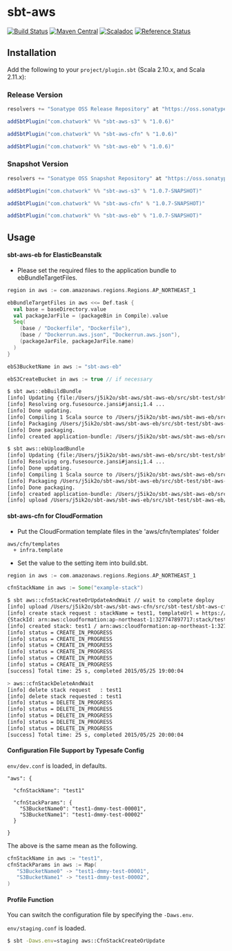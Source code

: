 # sbt-aws

[![Build Status](https://travis-ci.org/chatwork/sbt-aws.svg)](https://travis-ci.org/chatwork/sbt-aws)
[![Maven Central](https://maven-badges.herokuapp.com/maven-central/com.chatwork/sbt-aws_2.11/badge.svg)](https://maven-badges.herokuapp.com/maven-central/com.chatwork/sbt-aws_2.11)
[![Scaladoc](http://javadoc-badge.appspot.com/com.chatwork/sbt-aws.svg?label=scaladoc)](http://javadoc-badge.appspot.com/com.chatwork/sbt-aws_2.11)
[![Reference Status](https://www.versioneye.com/java/com.chatwork:sbt-aws_2.11/reference_badge.svg?style=flat)](https://www.versioneye.com/java/com.chatwork:sbt-aws_2.11/references)

## Installation

Add the following to your `project/plugin.sbt` (Scala 2.10.x, and Scala 2.11.x):

### Release Version

```scala
resolvers += "Sonatype OSS Release Repository" at "https://oss.sonatype.org/content/repositories/releases/"

addSbtPlugin("com.chatwork" %% "sbt-aws-s3" % "1.0.6)"

addSbtPlugin("com.chatwork" %% "sbt-aws-cfn" % "1.0.6)"

addSbtPlugin("com.chatwork" %% "sbt-aws-eb" % "1.0.6)"
```

### Snapshot Version

```scala
resolvers += "Sonatype OSS Snapshot Repository" at "https://oss.sonatype.org/content/repositories/snapshots/"

addSbtPlugin("com.chatwork" %% "sbt-aws-s3" % "1.0.7-SNAPSHOT)"

addSbtPlugin("com.chatwork" %% "sbt-aws-cfn" % "1.0.7-SNAPSHOT)"

addSbtPlugin("com.chatwork" %% "sbt-aws-eb" % "1.0.7-SNAPSHOT)"
```

## Usage


#### sbt-aws-eb for ElasticBeanstalk

- Please set the required files to the application bundle to ebBundleTargetFiles.

```scala
region in aws := com.amazonaws.regions.Regions.AP_NORTHEAST_1

ebBundleTargetFiles in aws <<= Def.task {
  val base = baseDirectory.value
  val packageJarFile = (packageBin in Compile).value
  Seq(
    (base / "Dockerfile", "Dockerfile"),
    (base / "Dockerrun.aws.json", "Dockerrun.aws.json"),
    (packageJarFile, packageJarFile.name)
  )
}

ebS3BucketName in aws := "sbt-aws-eb"

ebS3CreateBucket in aws := true // if necessary
```

```sh
$ sbt aws::ebBuildBundle
[info] Updating {file:/Users/j5ik2o/sbt-aws/sbt-aws-eb/src/sbt-test/sbt-aws-eb/build-bundle/}build-bundle...
[info] Resolving org.fusesource.jansi#jansi;1.4 ...
[info] Done updating.
[info] Compiling 1 Scala source to /Users/j5ik2o/sbt-aws/sbt-aws-eb/src/sbt-test/sbt-aws-eb/build-bundle/target/scala-2.10/classes...
[info] Packaging /Users/j5ik2o/sbt-aws/sbt-aws-eb/src/sbt-test/sbt-aws-eb/build-bundle/target/scala-2.10/build-bundle_2.10-0.1-SNAPSHOT.jar ...
[info] Done packaging.
[info] created application-bundle: /Users/j5ik2o/sbt-aws/sbt-aws-eb/src/sbt-test/sbt-aws-eb/build-bundle/target/build-bundle-bundle.zip
```

```sh
$ sbt aws::ebUploadBundle
[info] Updating {file:/Users/j5ik2o/sbt-aws/sbt-aws-eb/src/sbt-test/sbt-aws-eb/upload-bundle/}upload-bundle...
[info] Resolving org.fusesource.jansi#jansi;1.4 ...
[info] Done updating.
[info] Compiling 1 Scala source to /Users/j5ik2o/sbt-aws/sbt-aws-eb/src/sbt-test/sbt-aws-eb/upload-bundle/target/scala-2.10/classes...
[info] Packaging /Users/j5ik2o/sbt-aws/sbt-aws-eb/src/sbt-test/sbt-aws-eb/upload-bundle/target/scala-2.10/upload-bundle_2.10-0.1-SNAPSHOT.jar ...
[info] Done packaging.
[info] created application-bundle: /Users/j5ik2o/sbt-aws/sbt-aws-eb/src/sbt-test/sbt-aws-eb/upload-bundle/target/upload-bundle-bundle.zip
[info] upload /Users/j5ik2o/sbt-aws/sbt-aws-eb/src/sbt-test/sbt-aws-eb/upload-bundle/target/upload-bundle-bundle.zip to sbt-aws-eb/upload-bundle/upload-bundle-0.1-SNAPSHOT-20150525_172404.zip
```
            
#### sbt-aws-cfn for CloudFormation

- Put the CloudFormation template files in the 'aws/cfn/templates' folder

```
aws/cfn/templates
  + infra.template
```

- Set the value to the setting item into build.sbt.


```scala
region in aws := com.amazonaws.regions.Regions.AP_NORTHEAST_1

cfnStackName in aws := Some("example-stack")
```

```sh
$ sbt aws::cfnStackCreateOrUpdateAndWait // wait to complete deploy
[info] upload /Users/j5ik2o/sbt-aws/sbt-aws-cfn/src/sbt-test/sbt-aws-cfn/create-or-update-and-wait/aws/cfn/templates/S3.template to cfn-template/create-or-update-and-wait/create-or-update-and-wait-0.1-SNAPSHOT-20150525_185939.templete
[info] create stack request : stackName = test1, templateUrl = https://cfn-template.s3-ap-northeast-1.amazonaws.com/create-or-update-and-wait/create-or-update-and-wait-0.1-SNAPSHOT-20150525_185939.templete, capabilities = List(), stackParams = Map(S3BucketName1 -> dmmy-test-00002, S3BucketName0 -> dmmy-test-00001), tags = Map()
{StackId: arn:aws:cloudformation:ap-northeast-1:327747897717:stack/test1/c1fdf600-02c4-11e5-a322-506cf9a1c096}
[info] created stack: test1 / arn:aws:cloudformation:ap-northeast-1:327747897717:stack/test1/c1fdf600-02c4-11e5-a322-506cf9a1c096
[info] status = CREATE_IN_PROGRESS
[info] status = CREATE_IN_PROGRESS
[info] status = CREATE_IN_PROGRESS
[info] status = CREATE_IN_PROGRESS
[info] status = CREATE_IN_PROGRESS
[info] status = CREATE_IN_PROGRESS
[success] Total time: 25 s, completed 2015/05/25 19:00:04
```

```sh
> aws::cfnStackDeleteAndWait
[info] delete stack request   : test1
[info] delete stack requested : test1
[info] status = DELETE_IN_PROGRESS
[info] status = DELETE_IN_PROGRESS
[info] status = DELETE_IN_PROGRESS
[info] status = DELETE_IN_PROGRESS
[info] status = DELETE_IN_PROGRESS
[success] Total time: 25 s, completed 2015/05/25 20:00:04
```

#### Configuration File Support by Typesafe Config

`env/dev.conf` is loaded, in defaults.

```
"aws": {

  "cfnStackName": "test1"

  "cfnStackParams": {
    "S3BucketName0": "test1-dmmy-test-00001",
    "S3BucketName1": "test1-dmmy-test-00002"
  }

}
```

The above is the same mean as the following.

```scala
cfnStackName in aws := "test1",
cfnStackParams in aws := Map(
   "S3BucketName0" -> "test1-dmmy-test-00001",
   "S3BucketName1" -> "test1-dmmy-test-00002",
)
```

#### Profile Function

You can switch the configuration file by specifying the `-Daws.env`.

`env/staging.conf` is loaded.


```sh
$ sbt -Daws.env=staging aws::CfnStackCreateOrUpdate
```

  
